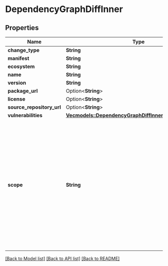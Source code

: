 # DependencyGraphDiffInner

## Properties

Name | Type | Description | Notes
------------ | ------------- | ------------- | -------------
**change_type** | **String** |  | 
**manifest** | **String** |  | 
**ecosystem** | **String** |  | 
**name** | **String** |  | 
**version** | **String** |  | 
**package_url** | Option<**String**> |  | 
**license** | Option<**String**> |  | 
**source_repository_url** | Option<**String**> |  | 
**vulnerabilities** | [**Vec<models::DependencyGraphDiffInnerVulnerabilitiesInner>**](dependency_graph_diff_inner_vulnerabilities_inner.md) |  | 
**scope** | **String** | Where the dependency is utilized. `development` means that the dependency is only utilized in the development environment. `runtime` means that the dependency is utilized at runtime and in the development environment. | 

[[Back to Model list]](../README.md#documentation-for-models) [[Back to API list]](../README.md#documentation-for-api-endpoints) [[Back to README]](../README.md)


